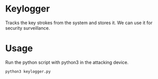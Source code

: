 # Keylogger
Tracks the key strokes from the system and stores it. 
We can use it for security surveillance.
# Usage
Run the python script with python3 in the attacking device.
````
python3 keylogger.py
````
